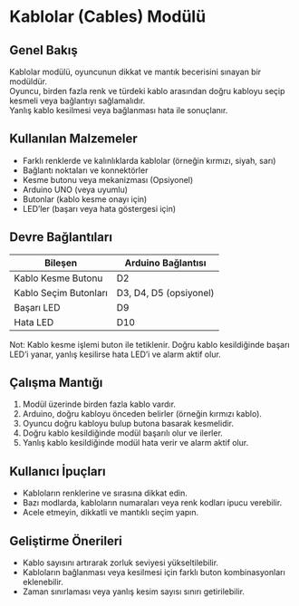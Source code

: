 # Kablolar (Cables) Modülü

## Genel Bakış

Kablolar modülü, oyuncunun dikkat ve mantık becerisini sınayan bir modüldür.  
Oyuncu, birden fazla renk ve türdeki kablo arasından doğru kabloyu seçip kesmeli veya bağlantıyı sağlamalıdır.  
Yanlış kablo kesilmesi veya bağlanması hata ile sonuçlanır.

## Kullanılan Malzemeler

- Farklı renklerde ve kalınlıklarda kablolar (örneğin kırmızı, siyah, sarı)  
- Bağlantı noktaları ve konnektörler  
- Kesme butonu veya mekanizması (Opsiyonel)  
- Arduino UNO (veya uyumlu)  
- Butonlar (kablo kesme onayı için)  
- LED’ler (başarı veya hata göstergesi için)  

## Devre Bağlantıları

| Bileşen         | Arduino Bağlantısı    |
|-----------------|-----------------------|
| Kablo Kesme Butonu | D2                   |
| Kablo Seçim Butonları | D3, D4, D5 (opsiyonel) |
| Başarı LED      | D9                    |
| Hata LED        | D10                   |

Not: Kablo kesme işlemi buton ile tetiklenir. Doğru kablo kesildiğinde başarı LED’i yanar, yanlış kesilirse hata LED’i ve alarm aktif olur.

## Çalışma Mantığı

1. Modül üzerinde birden fazla kablo vardır.  
2. Arduino, doğru kabloyu önceden belirler (örneğin kırmızı kablo).  
3. Oyuncu doğru kabloyu bulup butona basarak kesmelidir.  
4. Doğru kablo kesildiğinde modül başarılı olur ve ilerler.  
5. Yanlış kablo kesildiğinde modül hata verir ve alarm aktif olur.

## Kullanıcı İpuçları

- Kabloların renklerine ve sırasına dikkat edin.  
- Bazı modlarda, kabloların numaraları veya renk kodları ipucu verebilir.  
- Acele etmeyin, dikkatli ve mantıklı seçim yapın.

## Geliştirme Önerileri

- Kablo sayısını artırarak zorluk seviyesi yükseltilebilir.  
- Kabloların bağlanması veya kesilmesi için farklı buton kombinasyonları eklenebilir.  
- Zaman sınırlaması veya yanlış kesim sayısı sınırı getirilebilir.
